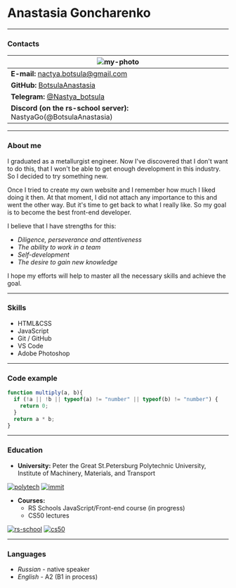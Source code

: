 # Anastasia Goncharenko
___
### Contacts
|![my-photo](https://webattach.mail.yandex.net/message_part_real/20230705_124244.jpg?exif_rotate=y&no_disposition=y&name=20230705_124244.jpg&sid=YWVzX3NpZDp7ImFlc0tleUlkIjoiMTc4IiwiaG1hY0tleUlkIjoiMTc4IiwiaXZCYXNlNjQiOiJPTTl1dlFPbUp2U0p5MUJWSkZPWS9BPT0iLCJzaWRCYXNlNjQiOiIyYlcwZ0RDVTJzM1Z0L2VmalVMaDVZNVlJMFUrNlNRbkdxd2h6RGRnUVEzRjRsNXk0MWo2VG9QKzNmdmVWTkNVZWV3TWxKTkQzS2lodk9nQlNqK3BsNTdpcy9WcFhUSFFiV3hrSkZFaGY2d3BRamNhYzNBOWNiMHRNQmZpV1dhdCIsImhtYWNCYXNlNjQiOiJXL0FQV29Id1Ivamd4YUpUL2JkQ0NGVXRGRnJLT3gxMkYyMnhaUlRNNVRZPSJ9)|
|----|
|**E-mail:** nactya.botsula@gmail.com
|**GitHub:** [BotsulaAnastasia](https://github.com/BotsulaAnastasia)|
|**Telegram:** [@Nastya_botsula](https://t.me/Nastya_botsula)|
|**Discord (on the rs-school server):** NastyaGo(@BotsulaAnastasia)|

___
### About me
I graduated as a metallurgist engineer. Now I've discovered that I don't want to do this, that I won't be able to get enough development in this industry. So I decided to try something new.

Once I tried to create my own website and I remember how much I liked doing it then. At that moment, I did not attach any importance to this and went the other way. But it's time to get back to what I really like. So my goal is to become the best front-end developer. 

I believe that I have strengths for this: 
* *Diligence, perseverance and attentiveness*
* *The ability to work in a team*
* *Self-development*
* *The desire to gain new knowledge*

I hope my efforts will help to master all the necessary skills and achieve the goal.

___
### Skills
* HTML&CSS
* JavaScript
* Git / GitHub
* VS Code
* Adobe Photoshop

___
### Code example
```javascript
function multiply(a, b){
  if (!a || !b || typeof(a) != "number" || typeof(b) != "number") {
    return 0;
  }
  return a * b;
}
```

___
### Education
* **University:** Peter the Great St.Petersburg Polytechnic University,
Institute of Machinery, Materials, and Transport

[![polytech](https://immit.spbstu.ru/userfiles/images/main/poly-logo.svg)](https://english.spbstu.ru/) [![immit](https://immit.spbstu.ru/userfiles/images/main/inst-logo.svg)](https://immit.spbstu.ru/)
* **Courses:**
    * RS Schools JavaScript/Front-end course (in progress)
    * CS50 lectures
    
[![rs-school](https://opis-cdn.tinkoffjournal.ru/themis/school/3eda3fd3.rs_school_bwtr3u.png?preset=icon_75x75)](https://rs.school/index.html) [![cs50](https://kodluyoruz.org/wp-content/uploads/2022/05/cs50.webp)](https://www.youtube.com/@cs50/featured)

___
### Languages
* *Russian* - native speaker
* *English* - A2 (B1 in process)
